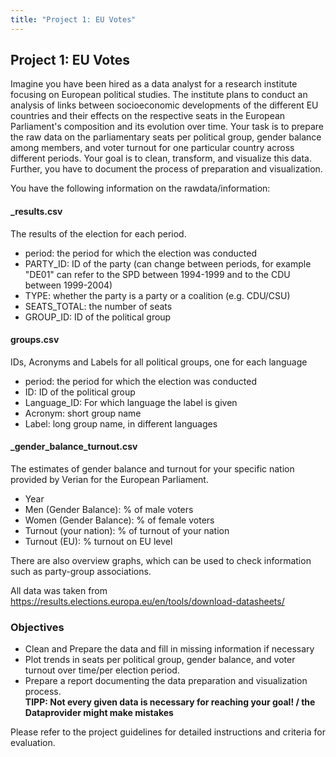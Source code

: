 ```yaml
---
title: "Project 1: EU Votes"
---
```


## Project 1: EU Votes

Imagine you have been hired as a data analyst for a research institute focusing on European political studies. The institute plans to conduct an analysis of links between socioeconomic developments of the different EU countries and their effects on the respective seats in the European Parliament's composition and its evolution over time. 
Your task is to prepare the raw data on the parliamentary seats per political group, gender balance among members, and voter turnout for one particular country across different periods. Your goal is to clean, transform, and visualize this data. Further, you have to document the process of preparation and visualization.

You have the following information on the rawdata/information:
#### _results.csv
The results of the election for each period.
- period:   the period for which the election was conducted
- PARTY_ID: ID of the party (can change between periods, for example "DE01" can refer to the SPD between 1994-1999 and to the CDU between 1999-2004)
- TYPE: whether the party is a party or a coalition (e.g. CDU/CSU)
- SEATS_TOTAL: the number of seats
- GROUP_ID: ID of the political group
#### groups.csv
IDs, Acronyms and Labels for all political groups, one for each language
- period:   the period for which the election was conducted
- ID: ID of the political group
- Language_ID: For which language the label is given
- Acronym: short group name
- Label: long group name, in different languages

#### _gender_balance_turnout.csv
The estimates of gender balance and turnout for your specific nation provided by Verian for the European Parliament.
- Year
- Men (Gender Balance): % of male voters
- Women (Gender Balance): % of female voters
- Turnout (your nation): % of turnout of your nation
- Turnout (EU): % turnout on EU level

There are also overview graphs, which can be used to check information such as party-group associations.

All data was taken from https://results.elections.europa.eu/en/tools/download-datasheets/

### Objectives

- Clean and Prepare the data  and fill in missing information if necessary
- Plot trends in seats per political group, gender balance, and voter turnout over time/per election period.  
- Prepare a report documenting the data preparation and visualization process.  
**TIPP: Not every given data is necessary for reaching your goal! / the Dataprovider might make mistakes**

Please refer to the project guidelines for detailed instructions and criteria for evaluation.
